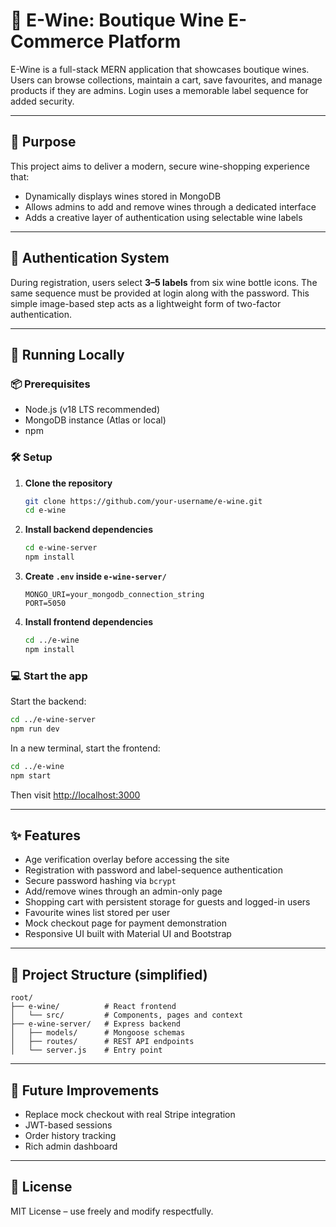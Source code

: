# 🍷 E-Wine: Boutique Wine E-Commerce Platform

E-Wine is a full-stack MERN application that showcases boutique wines. Users can browse collections, maintain a cart, save favourites, and manage products if they are admins. Login uses a memorable label sequence for added security.

---

## 🎯 Purpose

This project aims to deliver a modern, secure wine-shopping experience that:

- Dynamically displays wines stored in MongoDB
- Allows admins to add and remove wines through a dedicated interface
- Adds a creative layer of authentication using selectable wine labels

---

## 🔐 Authentication System

During registration, users select **3–5 labels** from six wine bottle icons. The same sequence must be provided at login along with the password. This simple image-based step acts as a lightweight form of two-factor authentication.

---

## 🚀 Running Locally

### 📦 Prerequisites

- Node.js (v18 LTS recommended)
- MongoDB instance (Atlas or local)
- npm

### 🛠 Setup

1. **Clone the repository**
   ```bash
   git clone https://github.com/your-username/e-wine.git
   cd e-wine
   ```
2. **Install backend dependencies**
   ```bash
   cd e-wine-server
   npm install
   ```
3. **Create `.env` inside `e-wine-server/`**
   ```env
   MONGO_URI=your_mongodb_connection_string
   PORT=5050
   ```
4. **Install frontend dependencies**
   ```bash
   cd ../e-wine
   npm install
   ```

### 💻 Start the app

Start the backend:
```bash
cd ../e-wine-server
npm run dev
```

In a new terminal, start the frontend:
```bash
cd ../e-wine
npm start
```
Then visit [http://localhost:3000](http://localhost:3000)

---

## ✨ Features

- Age verification overlay before accessing the site
- Registration with password and label-sequence authentication
- Secure password hashing via `bcrypt`
- Add/remove wines through an admin-only page
- Shopping cart with persistent storage for guests and logged-in users
- Favourite wines list stored per user
- Mock checkout page for payment demonstration
- Responsive UI built with Material UI and Bootstrap

---

## 📁 Project Structure (simplified)

```
root/
├── e-wine/          # React frontend
│   └── src/         # Components, pages and context
├── e-wine-server/   # Express backend
│   ├── models/      # Mongoose schemas
│   ├── routes/      # REST API endpoints
│   └── server.js    # Entry point
```

---

## 🧠 Future Improvements

- Replace mock checkout with real Stripe integration
- JWT-based sessions
- Order history tracking
- Rich admin dashboard

---

## 📝 License

MIT License – use freely and modify respectfully.